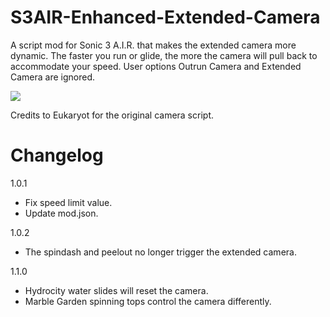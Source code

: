 # S3AIR-Enhanced-Extended-Camera
A script mod for Sonic 3 A.I.R. that makes the extended camera more dynamic. The faster you run or glide, the more the camera will pull back to accommodate your speed. User options Outrun Camera and Extended Camera are ignored.

![](https://github.com/dhzip/S3AIR-Enhanced-Extended-Camera/blob/master/demo.gif)

Credits to Eukaryot for the original camera script.

# Changelog

1.0.1
- Fix speed limit value.
- Update mod.json.

1.0.2
- The spindash and peelout no longer trigger the extended camera.

1.1.0
- Hydrocity water slides will reset the camera.
- Marble Garden spinning tops control the camera differently.
